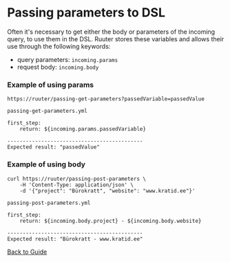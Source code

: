 # Passing parameters to DSL

Often it's necessary to get either the body or parameters of the incoming query, to use them in the DSL. Ruuter stores these variables and allows their use 
through the following keywords:
* query parameters: `incoming.params`
* request body: `incoming.body`

### Example of using params

```
https://ruuter/passing-get-parameters?passedVariable=passedValue
```
```
passing-get-parameters.yml
```
```
first_step:
    return: ${incoming.params.passedVariable}
    
--------------------------------------------
Expected result: "passedValue" 
```

### Example of using body

```
curl https://ruuter/passing-post-parameters \
    -H 'Content-Type: application/json' \
    -d '{"project": "Bürokratt", "website": "www.kratid.ee"}'
```
```
passing-post-parameters.yml
```
```        
first_step:
    return: ${incoming.body.project} - ${incoming.body.website}
    
--------------------------------------------
Expected result: "Bürokratt - www.kratid.ee" 
```


[Back to Guide](../GUIDE.md#Writing-DSL-files)
